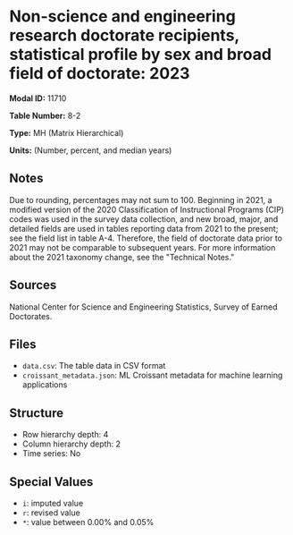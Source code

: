 # Non-science and engineering research doctorate recipients, statistical profile by sex and broad field of doctorate: 2023

**Modal ID:** 11710

**Table Number:** 8-2

**Type:** MH (Matrix Hierarchical)

**Units:** (Number, percent, and median years)

## Notes

Due to rounding, percentages may not sum to 100. Beginning in 2021, a modified version of the 2020 Classification of Instructional Programs (CIP) codes was used in the survey data collection, and new broad, major, and detailed fields are used in tables reporting data from 2021 to the present; see the field list in table A-4. Therefore, the field of doctorate data prior to 2021 may not be comparable to subsequent years. For more information about the 2021 taxonomy change, see the "Technical Notes."

## Sources

National Center for Science and Engineering Statistics, Survey of Earned Doctorates.

## Files

- `data.csv`: The table data in CSV format
- `croissant_metadata.json`: ML Croissant metadata for machine learning applications

## Structure

- Row hierarchy depth: 4
- Column hierarchy depth: 2
- Time series: No

## Special Values

- `i`: imputed value
- `r`: revised value
- `*`: value between 0.00% and 0.05%
